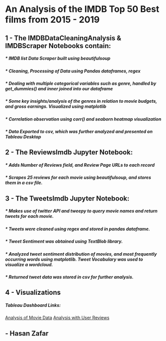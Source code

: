# An Analysis of the IMDB Top 50 Best films from 2015 - 2019

## 1 - The IMDBDataCleaningAnalysis & IMDBScraper Notebooks contain:
##### * IMDB list Data Scraper built using beautifulsoup
##### * Cleaning, Processing of Data using Pandas dataframes, regex
##### * Dealing with multiple categorical variables such as genre, handled by get_dummies() and inner joined into our dataframe
##### * Some key insights/analysis of the genres in relation to movie budgets, and gross earnings. Visualized using matplotlib
##### * Correlation observation using corr() and seaborn heatmap visualization
##### * Data Exported to csv, which was further analyzed and presented on Tableau Desktop

## 2 - The ReviewsImdb Jupyter Notebook:
##### * Adds Number of Reviews field, and Review Page URLs to each record
##### * Scrapes 25 reviews for each movie using beautifulsoup, and stores them in a csv file.

## 3 - The TweetsImdb Jupyter Notebook:
##### * Makes use of twitter API and tweepy to query movie names and return tweets for each movie.
##### * Tweets were cleaned using regex and stored in pandas dataframe.
##### * Tweet Sentiment was obtained using TextBlob library.
##### * Analyzed tweet sentiment distribution of movies, and most frequently occurring words using matplotlib. Tweet Vocabulary was used to visualize a wordcloud.
##### * Returned tweet data was stored in csv for further analysis.

## 4 - Visualizations
##### Tableau Dashboard Links:
[Analysis of Movie Data](https://public.tableau.com/views/IMDBTop2502015-2019/Whatdoesittaketobeagreatmovietoday?:display_count=y&:origin=viz_share_link)
[Analysis with User Reviews](https://public.tableau.com/views/IMDBUserReviewAnalysis/TrendsforIMDBUserReviews?:display_count=y&:origin=viz_share_link)

## - Hasan Zafar
